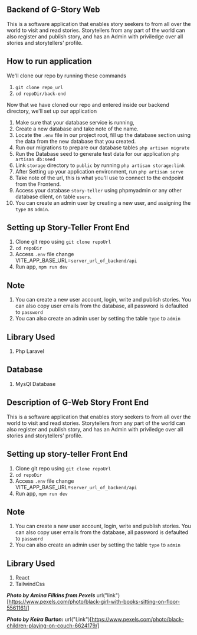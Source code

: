 ## Backend of G-Story Web

This is a software application that enables story seekers to from all over the world to visit and read stories. 
Storytellers from any part of the world can also register and publish story, and has an Admin with priviledge over all stories and storytellers' profile.

## How to run application

We'll clone our repo by running these commands

1. `git clone repo_url` 
2. `cd repoDir/back-end` 

Now that  we have cloned our repo and entered inside our backend directory, we'll set up our application 

1. Make sure that your database service is running, 
2. Create a new database and take note of the name.
3. Locate the `.env` file in our project root, fill up the database section using the data from the new database that you created. 
4. Run our migrations to prepare our database tables `php artisan migrate`
5. Run the Database seed to generate test data for our application `php artisan db:seed`
6. Link `storage` directory to `public`  by running `php artisan storage:link` 
7. After Setting up your application environment, run `php artisan serve`  
8. Take note of the url, this is what you'll use to connect to the endpoint from the Frontend.
9. Access your database `story-teller` using phpmyadmin or any  other database client, on table `users`.
10. You can create an admin user by creating a new user, and assigning the `type` as `admin`.

## Setting up Story-Teller Front End 

1. Clone git repo using `git clone repoUrl`
2. `cd repoDir`
3. Access `.env` file change VITE_APP_BASE_URL=`server_url_of_backend/api` 
4. Run app, `npm run dev`

## Note 
1. You can create a new user account, login, write and publish stories.
You can also copy user emails from the database, all password is defaulted to `password` 
2. You can also create an admin user by setting the table `type` to `admin`

## Library Used
1. Php Laravel

## Database
1. MysQl Database


## Description of G-Web Story Front End
This is a software application that enables story seekers to from all over the world to visit and read stories. 
Storytellers from any part of the world can also register and publish story, and has an Admin with priviledge over all stories and storytellers' profile.

## Setting up story-teller Front End 
1. Clone git repo using `git clone repoUrl`
2. `cd repoDir`
3. Access `.env` file change VITE_APP_BASE_URL=`server_url_of_backend/api` 
4. Run app, `npm run dev`

## Note 
1. You can create a new user account, login, write and publish stories.
You can also copy user emails from the database, all password is defaulted to `password` 
2. You can also create an admin user by setting the table `type` to `admin`

## Library Used
1. React
2. TailwindCss

**_Photo by Amina Filkins from Pexels_** url("link")[https://www.pexels.com/photo/black-girl-with-books-sitting-on-floor-5561161/]

**_Photo by Keira Burton:_** url("Link")[https://www.pexels.com/photo/black-children-playing-on-couch-6624179/]

